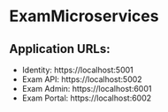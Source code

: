 # ExamMicroservices

## Application URLs:

- Identity: https://localhost:5001
- Exam API: https://localhost:5002
- Exam Admin: https://localhost:6001
- Exam Portal: https://localhost:6002